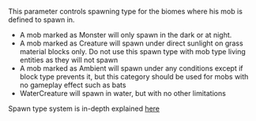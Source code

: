 This parameter controls spawning type for the biomes where his mob is defined to spawn in.

* A mob marked as Monster will only spawn in the dark or at night.
* A mob marked as Creature will spawn under direct sunlight on grass material blocks only. Do not use this spawn type with mob type living entities as they will not spawn
* A mob marked as Ambient will spawn under any conditions except if block type prevents it, but this category should be used for mobs with no gameplay effect such as bats
* WaterCreature will spawn in water, but with no other limitations

Spawn type system is in-depth explained [here](https://mcreator.net/wiki/mob-spawning-parameters)
